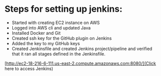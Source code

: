 # Steps for setting up jenkins:

* Started with creating EC2 instance on AWS
* Logged into AWS cli and updated Java
* Installed Docker and Git 
* Created ssh key for the GitHub plugin on Jenkins
* Added the key to my GitHub keys
* Created Jenkinsfile and created Jenkins project/pipeline and verified that it ran all stages defined in the Jenkinsfile.

[http://ec2-18-216-6-111.us-east-2.compute.amazonaws.com:8080/](Click here to access Jenkins) 

